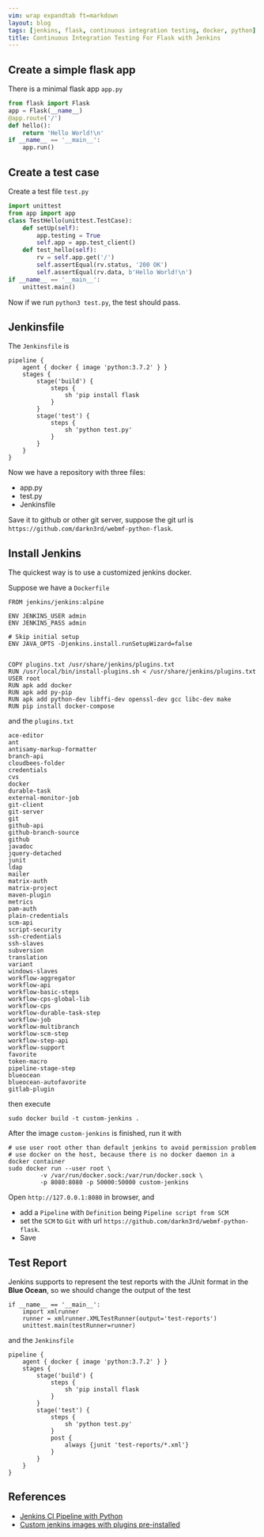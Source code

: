 ```yaml
---
vim: wrap expandtab ft=markdown
layout: blog
tags: [jenkins, flask, continuous integration testing, docker, python]
title: Continuous Integration Testing For Flask with Jenkins
---
```


## Create a simple flask app

There is a minimal flask app `app.py`

```python
from flask import Flask
app = Flask(__name__)
@app.route('/')
def hello():
    return 'Hello World!\n'
if __name__ == '__main__':
    app.run()
```

## Create a test case

Create a test file `test.py`
```python
import unittest
from app import app
class TestHello(unittest.TestCase):
    def setUp(self):
        app.testing = True
        self.app = app.test_client()
    def test_hello(self):
        rv = self.app.get('/')
        self.assertEqual(rv.status, '200 OK')
        self.assertEqual(rv.data, b'Hello World!\n')
if __name__ == '__main__':
    unittest.main()
```

Now if we run `python3 test.py`, the test should pass.

## Jenkinsfile

The `Jenkinsfile` is
```
pipeline {
    agent { docker { image 'python:3.7.2' } }
    stages {
        stage('build') {
            steps {
                sh 'pip install flask
            }
        }
        stage('test') {
            steps {
                sh 'python test.py'
            }
        }
    }
}
```

Now we have a repository with three files:

  * app.py
  * test.py
  * Jenkinsfile

Save it to github or other git server, suppose the git url is `https://github.com/darkn3rd/webmf-python-flask`.

## Install Jenkins

The quickest way is to use a customized jenkins docker.

Suppose we have a `Dockerfile`

```
FROM jenkins/jenkins:alpine

ENV JENKINS_USER admin
ENV JENKINS_PASS admin

# Skip initial setup
ENV JAVA_OPTS -Djenkins.install.runSetupWizard=false


COPY plugins.txt /usr/share/jenkins/plugins.txt
RUN /usr/local/bin/install-plugins.sh < /usr/share/jenkins/plugins.txt
USER root
RUN apk add docker
RUN apk add py-pip
RUN apk add python-dev libffi-dev openssl-dev gcc libc-dev make
RUN pip install docker-compose
```

and the `plugins.txt`

```
ace-editor
ant
antisamy-markup-formatter
branch-api
cloudbees-folder
credentials
cvs
docker
durable-task
external-monitor-job
git-client
git-server
git
github-api
github-branch-source
github
javadoc
jquery-detached
junit
ldap
mailer
matrix-auth
matrix-project
maven-plugin
metrics
pam-auth
plain-credentials
scm-api
script-security
ssh-credentials
ssh-slaves
subversion
translation
variant
windows-slaves
workflow-aggregator
workflow-api
workflow-basic-steps
workflow-cps-global-lib
workflow-cps
workflow-durable-task-step
workflow-job
workflow-multibranch
workflow-scm-step
workflow-step-api
workflow-support
favorite
token-macro
pipeline-stage-step
blueocean
blueocean-autofavorite
gitlab-plugin
```

then execute
```
sudo docker build -t custom-jenkins .
```

After the image `custom-jenkins` is finished, run it with

```
# use user root other than default jenkins to avoid permission problem
# use docker on the host, because there is no docker daemon in a docker container
sudo docker run --user root \
		 -v /var/run/docker.sock:/var/run/docker.sock \
		 -p 8080:8080 -p 50000:50000 custom-jenkins
```

Open `http://127.0.0.1:8080` in browser, and

  * add a `Pipeline` with `Definition` being `Pipeline script from SCM`
  * set the `SCM` to `Git` with url `https://github.com/darkn3rd/webmf-python-flask`.
  * Save

## Test Report

Jenkins supports to represent the test reports with the JUnit format in the **Blue Ocean**,
so we should change the output of the test

```
if __name__ == '__main__':
    import xmlrunner
    runner = xmlrunner.XMLTestRunner(output='test-reports')
    unittest.main(testRunner=runner)
```

and the `Jenkinsfile`

```
pipeline {
    agent { docker { image 'python:3.7.2' } }
    stages {
        stage('build') {
            steps {
                sh 'pip install flask
            }
        }
        stage('test') {
            steps {
                sh 'python test.py'
            }
            post {
                always {junit 'test-reports/*.xml'}
            }
        }
    }
}
```

## References

  * [Jenkins CI Pipeline with Python](https://medium.com/@Joachim8675309/jenkins-ci-pipeline-with-python-8bf1a0234ec3)
  * [Custom jenkins images with plugins pre-installed](https://dev.to/rubiin/custom-jenkins-images-with-plugins-pre-installed-1pok)

